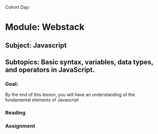 Cohort Day:

# Module: Webstack

## Subject: Javascript

## Subtopics: Basic syntax, variables, data types, and operators in JavaScript.

### Goal:
By the end of this lesson, you will have an understanding of the fundamental elements of Javascript

### Reading


### Assignment
